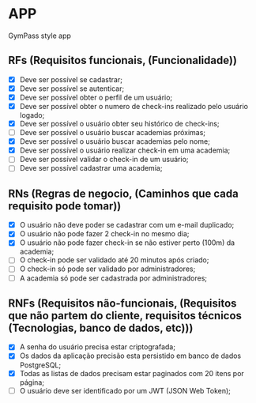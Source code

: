 # APP

GymPass style app

## RFs (Requisitos funcionais, (Funcionalidade))

- [x] Deve ser possível se cadastrar;
- [x] Deve ser possível se autenticar;
- [x] Deve ser possível obter o perfil de um usuário;
- [x] Deve ser possível obter o numero de check-ins realizado pelo usuário logado;
- [x] Deve ser possível o usuário obter seu histórico de check-ins;
- [ ] Deve ser possível o usuário buscar academias próximas;
- [x] Deve ser possível o usuário buscar academias pelo nome;
- [x] Deve ser possível o usuário realizar check-in em uma academia;
- [ ] Deve ser possível validar o check-in de um usuário;
- [ ] Deve ser possível cadastrar uma academia;

## RNs (Regras de negocio, (Caminhos que cada requisito pode tomar))

- [x] O usuário não deve poder se cadastrar com um e-mail duplicado;
- [x] O usuário não pode fazer 2 check-in no mesmo dia;
- [x] O usuário não pode fazer check-in se não estiver perto (100m) da academia;
- [ ] O check-in pode ser validado até 20 minutos após criado;
- [ ] O check-in só pode ser validado por administradores;
- [ ] A academia só pode ser cadastrada por administradores;

## RNFs (Requisitos não-funcionais, (Requisitos que não partem do cliente, requisitos técnicos (Tecnologias, banco de dados, etc)))

- [x] A senha do usuário precisa estar criptografada;
- [x] Os dados da aplicação precisão esta persistido em banco de dados PostgreSQL;
- [x] Todas as listas de dados precisam estar paginados com 20 itens por página;
- [ ] O usuário deve ser identificado por um JWT (JSON Web Token);
